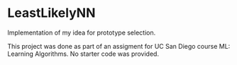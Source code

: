 # LeastLikelyNN
Implementation of my idea for prototype selection.

This project was done as part of an assigment for UC San Diego course ML: Learning Algorithms.  No starter code was provided.
